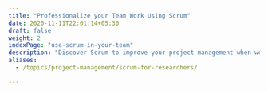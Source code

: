 ```yaml
---
title: "Professionalize your Team Work Using Scrum"
date: 2020-11-11T22:01:14+05:30
draft: false
weight: 2
indexPage: "use-scrum-in-your-team"
description: "Discover Scrum to improve your project management when working on empirical research projects"
aliases:
  - /topics/project-management/scrum-for-researchers/

---
```

